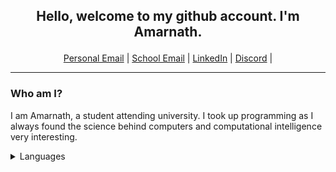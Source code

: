 ## <p align="center"> Hello, welcome to my github account. I'm Amarnath. </p>

<p align="center">
    <a href="mailto:apatel6ty@protonmail.com?subject=&body=">Personal Email</a> |
    <a href="mailto:amarnathpate2021@fau.edu?subject=&body=">School Email</a> |
    <a href="https://www.linkedin.com/in/amarnath-patel-772b56286/">LinkedIn</a> |
    <a href="https://discordapp.com/users/617140289311735818">Discord</a> |
</p>

<hr>

### Who am I?

I am Amarnath, a student attending university. I took up programming as I always found the science behind computers and computational intelligence very interesting.

<details>
<summary>Languages</summary>
<br>

![C](assets/c.svg)
![C++](assets/cpp.svg)
![Bash](assets/gnubash.svg)
![Fish](assets/fishshell.svg)
![Rust](assets/rust.svg)
![Golang](assets/go.svg)
![HTML](assets/html5.svg)
![CSS](assets/css3.svg)
![JavaScript](assets/javascript.svg)
![Python](assets/python.svg)
